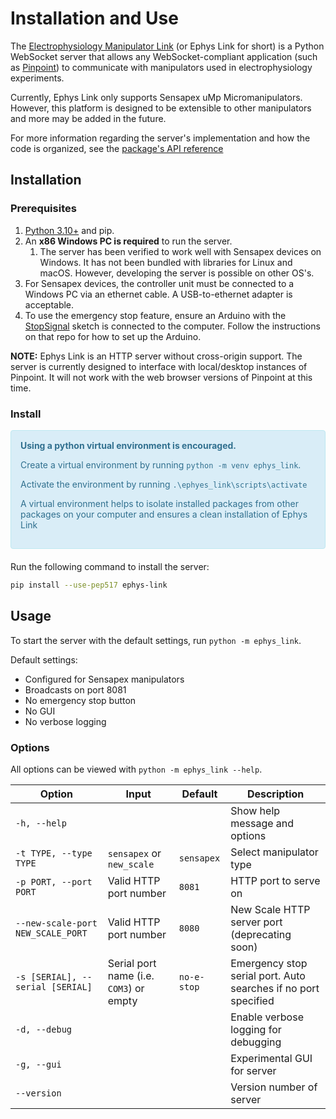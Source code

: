 # Installation and Use

The [Electrophysiology Manipulator Link](https://github.com/VirtualBrainLab/ephys-link)
(or Ephys Link for short) is a Python WebSocket server that allows any
WebSocket-compliant application (such
as [Pinpoint](https://github.com/VirtualBrainLab/Pinpoint))
to communicate with manipulators used in electrophysiology experiments.

Currently, Ephys Link only supports Sensapex uMp Micromanipulators. However,
this platform is designed to be extensible to other manipulators and more may be
added in the future.

For more information regarding the server's implementation and how the code is
organized, see
the [package's API reference](https://virtualbrainlab.org/api_reference_ephys_link.html)

## Installation

### Prerequisites

1. [Python 3.10+](https://www.python.org/downloads/) and pip.
2. An **x86 Windows PC is required** to run the server.
    1. The server has been verified to work well with Sensapex devices on
       Windows. It has not been bundled with libraries for Linux and
       macOS. However, developing the server is possible on other OS's.
3. For Sensapex devices, the controller unit must be connected to a Windows PC
   via an ethernet cable. A USB-to-ethernet adapter is acceptable.
4. To use the emergency stop feature, ensure an Arduino with
   the [StopSignal](https://github.com/VirtualBrainLab/StopSignal) sketch is
   connected to the computer. Follow the instructions on that repo for how to
   set up the Arduino.

**NOTE:** Ephys Link is an HTTP server without cross-origin support. The server
is currently designed to interface with local/desktop instances of Pinpoint. It
will not work with the web browser versions of Pinpoint at this time.

### Install

<div style="padding: 15px; border: 1px solid transparent; border-color: transparent; margin-bottom: 20px; border-radius: 4px; color: #31708f; background-color: #d9edf7; border-color: #bce8f1;">
<b>Using a python virtual environment is encouraged.</b>
<p>Create a virtual environment by running <code>python -m venv ephys_link</code>.</p>
<p>Activate the environment by running <code>.\ephyes_link\scripts\activate</code></p>
<p>A virtual environment helps to isolate installed packages from other packages on your computer and ensures a clean installation of Ephys Link</p>
</div>

Run the following command to install the server:

```bash
pip install --use-pep517 ephys-link
```

## Usage

To start the server with the default settings, run `python -m ephys_link`.

Default settings:

- Configured for Sensapex manipulators
- Broadcasts on port 8081
- No emergency stop button
- No GUI
- No verbose logging

### Options

All options can be viewed with `python -m ephys_link --help`.

| Option                            | Input                                   | Default     | Description                                                    |
|-----------------------------------|-----------------------------------------|-------------|----------------------------------------------------------------|
| `-h, --help`                      |                                         |             | Show help message and options                                  |
| `-t TYPE, --type TYPE`            | `sensapex` or `new_scale`               | `sensapex`  | Select manipulator type                                        |
| `-p PORT, --port PORT`            | Valid HTTP port number                  | `8081`      | HTTP port to serve on                                          |
| `--new-scale-port NEW_SCALE_PORT` | Valid HTTP port number                  | `8080`      | New Scale HTTP server port (deprecating soon)                  |
| `-s [SERIAL], --serial [SERIAL]`  | Serial port name (i.e. `COM3`) or empty | `no-e-stop` | Emergency stop serial port. Auto searches if no port specified |
| `-d, --debug`                     |                                         |             | Enable verbose logging for debugging                           |
| `-g, --gui`                       |                                         |             | Experimental GUI for server                                    |
| `--version`                       |                                         |             | Version number of server                                       |